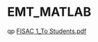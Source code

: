 # EMT_MATLAB
qp
[FISAC 1_To Students.pdf](https://github.com/Gauravkhandelwal11/EMT_MATLAB/files/10775139/FISAC.1_To.Students.pdf)

